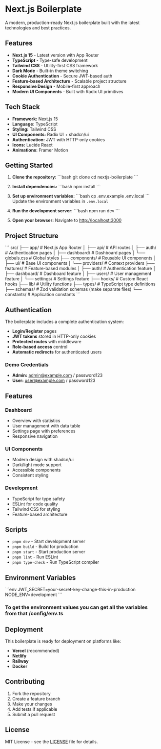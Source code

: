 # Next.js Boilerplate

A modern, production-ready Next.js boilerplate built with the latest technologies and best practices.

## Features

- **Next.js 15** - Latest version with App Router
- **TypeScript** - Type-safe development
- **Tailwind CSS** - Utility-first CSS framework
- **Dark Mode** - Built-in theme switching
- **Cookie Authentication** - Secure JWT-based auth
- **Feature-based Architecture** - Scalable project structure
- **Responsive Design** - Mobile-first approach
- **Modern UI Components** - Built with Radix UI primitives

## Tech Stack

- **Framework:** Next.js 15
- **Language:** TypeScript
- **Styling:** Tailwind CSS
- **UI Components:** Radix UI + shadcn/ui
- **Authentication:** JWT with HTTP-only cookies
- **Icons:** Lucide React
- **Animations:** Framer Motion

## Getting Started

1. **Clone the repository:**
   \`\`\`bash
   git clone <repository-url>
   cd nextjs-boilerplate
   \`\`\`

2. **Install dependencies:**
   \`\`\`bash
   npm install
   \`\`\`

3. **Set up environment variables:**
   \`\`\`bash
   cp .env.example .env.local
   \`\`\`
   Update the environment variables in `.env.local`

4. **Run the development server:**
   \`\`\`bash
   npm run dev
   \`\`\`

5. **Open your browser:**
   Navigate to [http://localhost:3000](http://localhost:3000)

## Project Structure

\`\`\`
src/
├── app/                    # Next.js App Router
│   ├── api/               # API routes
│   ├── auth/              # Authentication pages
│   ├── dashboard/         # Dashboard pages
│   └── globals.css        # Global styles
├── components/            # Reusable UI components
│   ├── ui/               # Base UI components
│   └── providers/        # Context providers
├── features/             # Feature-based modules
│   ├── auth/            # Authentication feature
│   ├── dashboard/       # Dashboard feature
│   ├── users/           # User management feature
│   └── settings/        # Settings feature
├── hooks/               # Custom React hooks
├── lib/                 # Utility functions
├── types/               # TypeScript type definitions
├── schemas/            # Zod validation schemas (make separate files)
└── constants/           # Application constants
\`\`\`

## Authentication

The boilerplate includes a complete authentication system:

- **Login/Register** pages
- **JWT tokens** stored in HTTP-only cookies
- **Protected routes** with middleware
- **Role-based access** control
- **Automatic redirects** for authenticated users

### Demo Credentials

- **Admin:** admin@example.com / password123
- **User:** user@example.com / password123

## Features

### Dashboard
- Overview with statistics
- User management with data table
- Settings page with preferences
- Responsive navigation

### UI Components
- Modern design with shadcn/ui
- Dark/light mode support
- Accessible components
- Consistent styling

### Development
- TypeScript for type safety
- ESLint for code quality
- Tailwind CSS for styling
- Feature-based architecture

## Scripts

- `pnpm dev` - Start development server
- `pnpm build` - Build for production
- `pnpm start` - Start production server
- `pnpm lint` - Run ESLint
- `pnpm type-check` - Run TypeScript compiler

## Environment Variables

\`\`\`env
JWT_SECRET=your-secret-key-change-this-in-production
NODE_ENV=development
\`\`\`

### To get the environment values you can get all the variables from that /config/env.ts

## Deployment

This boilerplate is ready for deployment on platforms like:

- **Vercel** (recommended)
- **Netlify**
- **Railway**
- **Docker**

## Contributing

1. Fork the repository
2. Create a feature branch
3. Make your changes
4. Add tests if applicable
5. Submit a pull request

## License

MIT License - see the [LICENSE](LICENSE) file for details.

